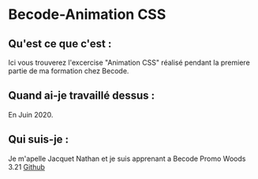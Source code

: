 # Becode-Animation CSS



## Qu'est ce que c'est :
Ici vous trouverez l'excercise "Animation CSS" réalisé pendant la premiere partie de ma formation chez Becode. 


## Quand ai-je travaillé dessus :

En Juin 2020.

## Qui suis-je :

Je m'apelle Jacquet Nathan et je suis apprenant a Becode Promo Woods 3.21 
[Github](https://github.com/jacquetnathan)



